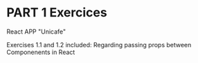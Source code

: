 # PART 1 Exercices

React APP "Unicafe"

Exercises 1.1 and 1.2 included: Regarding passing props between Componenents in React
